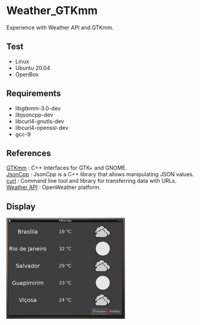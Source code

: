 # Weather_GTKmm

Experience with Weather API and GTKmm.</br>

## Test

- Linux
- Ubuntu 20.04
- OpenBox

## Requirements

- libgtkmm-3.0-dev
- libjsoncpp-dev
- libcurl4-gnutls-dev
- libcurl4-openssl-dev
- gcc-9

## References
[GTKmm](https://gtkmm.org/en/) : C++ Interfaces for GTK+ and GNOME.</br>
[JsonCpp](https://github.com/open-source-parsers/jsoncpp) : JsonCpp is a C++ library that allows manipulating JSON values.</br>
[curl](https://curl.se/) : Command line tool and library for transferring data with URLs.</br>
[Weather API](https://openweathermap.org/api) : OpenWeather platform.</br>

## Display
![Display](https://github.com/jpenrici/Weather_GTKmm/blob/main/display/display.png)

